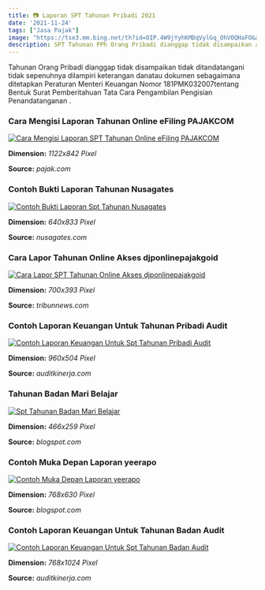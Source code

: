 ```yaml
---
title: 📷 Laporan SPT Tahunan Pribadi 2021
date: '2021-11-24'
tags: ["Jasa Pajak"]
image: "https://tse3.mm.bing.net/th?id=OIP.4W9jYyhKMDqVylGq_OhVOQHaFO&amp;pid=15.1"
description: SPT Tahunan PPh Orang Pribadi dianggap tidak disampaikan apabila tidak ditandatangani atau tidak sepenuhnya dilampiri keterangan danatau dokumen sebagaimana 
---
```




Tahunan Orang Pribadi dianggap tidak disampaikan tidak ditandatangani tidak sepenuhnya dilampiri keterangan danatau dokumen sebagaimana ditetapkan Peraturan Menteri Keuangan Nomor 181PMK032007tentang Bentuk Surat Pemberitahuan Tata Cara Pengambilan Pengisian Penandatanganan .



### Cara Mengisi Laporan Tahunan Online eFiling PAJAKCOM

[![Cara Mengisi Laporan SPT Tahunan Online eFiling  PAJAKCOM](https://www.pajak.com/storage/2021/03/thumbnail-50-1122x842.jpg)](https://www.pajak.com/storage/2021/03/thumbnail-50-1122x842.jpg)


**Dimension:** _1122x842 Pixel_ 

**Source:** _pajak.com_ 





### Contoh Bukti Laporan Tahunan Nusagates

[![Contoh Bukti Laporan Spt Tahunan  Nusagates](https://support.online-pajak.com/hubfs/image-png-Jan-14-2021-02-50-30-03-AM.png)](https://support.online-pajak.com/hubfs/image-png-Jan-14-2021-02-50-30-03-AM.png)


**Dimension:** _640x833 Pixel_ 

**Source:** _nusagates.com_ 





### Cara Lapor Tahunan Online Akses djponlinepajakgoid 

[![Cara Lapor SPT Tahunan Online Akses djponlinepajakgoid ](https://cdn-2.tstatic.net/tribunnews/foto/bank/images/lapor-spt-tahunan-secara-online.jpg)](https://cdn-2.tstatic.net/tribunnews/foto/bank/images/lapor-spt-tahunan-secara-online.jpg)


**Dimension:** _700x393 Pixel_ 

**Source:** _tribunnews.com_ 





### Contoh Laporan Keuangan Untuk Tahunan Pribadi Audit 

[![Contoh Laporan Keuangan Untuk Spt Tahunan Pribadi  Audit ](https://storage.googleapis.com/fastwork-static/a9e7749a-6072-4bc7-b6d0-c6fe3157aa53.jpg)](https://storage.googleapis.com/fastwork-static/a9e7749a-6072-4bc7-b6d0-c6fe3157aa53.jpg)


**Dimension:** _960x504 Pixel_ 

**Source:** _auditkinerja.com_ 





###  Tahunan Badan Mari Belajar

[![Spt Tahunan Badan  Mari Belajar](https://i.pinimg.com/originals/c1/b8/9c/c1b89ccfb47444b70089d92bf12c5f70.png)](https://i.pinimg.com/originals/c1/b8/9c/c1b89ccfb47444b70089d92bf12c5f70.png)


**Dimension:** _466x259 Pixel_ 

**Source:** _blogspot.com_ 





### Contoh Muka Depan Laporan yeerapo

[![Contoh Muka Depan Laporan  yeerapo](https://lh5.googleusercontent.com/proxy/d5bbq7DGyzbLJAhAt7_TH8_iWCKovIFGQeBUQEs5g216bL5wYkyTsBkdIwXuWltqkvZ4cAqJGKf3ndpXpGp-tgFIyX9CrASCvByAQyxeB41Eo42f3m2_Ukfjoda0_GOL0bEQgI6la_QefMDPoNtanQ=w1200-h630-p-k-no-nu)](https://lh5.googleusercontent.com/proxy/d5bbq7DGyzbLJAhAt7_TH8_iWCKovIFGQeBUQEs5g216bL5wYkyTsBkdIwXuWltqkvZ4cAqJGKf3ndpXpGp-tgFIyX9CrASCvByAQyxeB41Eo42f3m2_Ukfjoda0_GOL0bEQgI6la_QefMDPoNtanQ=w1200-h630-p-k-no-nu)


**Dimension:** _768x630 Pixel_ 

**Source:** _blogspot.com_ 





### Contoh Laporan Keuangan Untuk Tahunan Badan Audit 

[![Contoh Laporan Keuangan Untuk Spt Tahunan Badan  Audit ](https://imgv2-1-f.scribdassets.com/img/document/250805077/original/7a7b652412/1610266398?v=1)](https://imgv2-1-f.scribdassets.com/img/document/250805077/original/7a7b652412/1610266398?v=1)


**Dimension:** _768x1024 Pixel_ 

**Source:** _auditkinerja.com_ 











